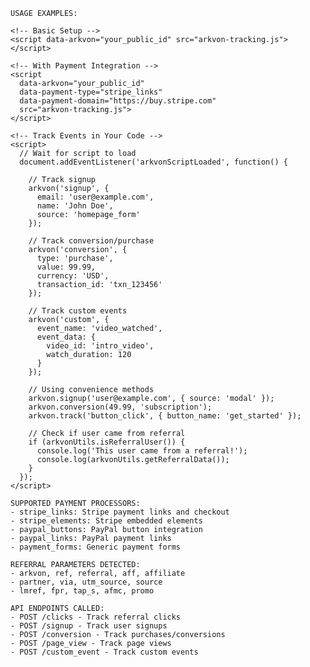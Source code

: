     USAGE EXAMPLES:

    <!-- Basic Setup -->
    <script data-arkvon="your_public_id" src="arkvon-tracking.js"></script>

    <!-- With Payment Integration -->
    <script
      data-arkvon="your_public_id"
      data-payment-type="stripe_links"
      data-payment-domain="https://buy.stripe.com"
      src="arkvon-tracking.js">
    </script>

    <!-- Track Events in Your Code -->
    <script>
      // Wait for script to load
      document.addEventListener('arkvonScriptLoaded', function() {

        // Track signup
        arkvon('signup', {
          email: 'user@example.com',
          name: 'John Doe',
          source: 'homepage_form'
        });

        // Track conversion/purchase
        arkvon('conversion', {
          type: 'purchase',
          value: 99.99,
          currency: 'USD',
          transaction_id: 'txn_123456'
        });

        // Track custom events
        arkvon('custom', {
          event_name: 'video_watched',
          event_data: {
            video_id: 'intro_video',
            watch_duration: 120
          }
        });

        // Using convenience methods
        arkvon.signup('user@example.com', { source: 'modal' });
        arkvon.conversion(49.99, 'subscription');
        arkvon.track('button_click', { button_name: 'get_started' });

        // Check if user came from referral
        if (arkvonUtils.isReferralUser()) {
          console.log('This user came from a referral!');
          console.log(arkvonUtils.getReferralData());
        }
      });
    </script>

    SUPPORTED PAYMENT PROCESSORS:
    - stripe_links: Stripe payment links and checkout
    - stripe_elements: Stripe embedded elements
    - paypal_buttons: PayPal button integration
    - paypal_links: PayPal payment links
    - payment_forms: Generic payment forms

    REFERRAL PARAMETERS DETECTED:
    - arkvon, ref, referral, aff, affiliate
    - partner, via, utm_source, source
    - lmref, fpr, tap_s, afmc, promo

    API ENDPOINTS CALLED:
    - POST /clicks - Track referral clicks
    - POST /signup - Track user signups
    - POST /conversion - Track purchases/conversions
    - POST /page_view - Track page views
    - POST /custom_event - Track custom events
